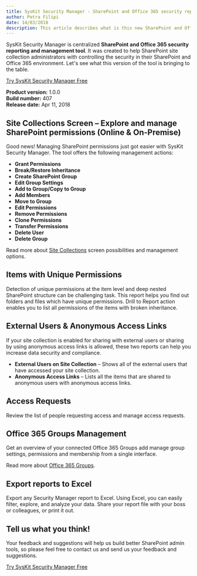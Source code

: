 ```yaml
---
title: SysKit Security Manager - SharePoint and Office 365 security reporting and management tool
author: Petra Filipi     
date: 14/03/2018 
description: This article describes what is this new SharePoint and Office 365 security reporting and management tool bringing in the first release.
---
```

SysKit Security Manager is centralized __SharePoint and Office 365 security reporting and management tool__. It was created to help SharePoint site collection administrators with controlling the security in their SharePoint and Office 365 environment. Let's see what this version of the tool is bringing to the table.

[Try SysKit Security Manager Free](https://www.syskit.com/products/security-manager/download/)

__Product version:__ 1.0.0  
__Build number:__  407   
__Release date:__ Apr 11, 2018  

## Site Collections Screen – Explore and manage SharePoint permissions (Online & On-Premise)
Good news! Managing SharePoint permissions just got easier with SysKit Security Manager. The tool offers the following management actions:
* __Grant Permissions__
* __Break/Restore Inheritance__
* __Create SharePoint Group__
* __Edit Group Settings__
* __Add to Group/Copy to Group__
* __Add Members__
* __Move to Group__
* __Edit Permissions__
* __Remove Permissions__
* __Clone Permissions__
* __Transfer Permissions__
* __Delete User__
* __Delete Group__

Read more about [Site Collections](#internal/get-to-know-security-manager/site-collections-screen) screen possibilities and management options.

## Items with Unique Permissions 
Detection of unique permissions at the item level and deep nested SharePoint structure can be challenging task.
This report helps you find out folders and files which have unique permissions. Drill to Report action enables you to list all permissions of the items with broken inheritance. 

## External Users & Anonymous Access Links 
If your site collection is enabled for sharing with external users or sharing by using anonymous access links is allowed, these two reports can help you increase data security and compliance.
* __External Users on Site Collection__ – Shows all of the external users that have accessed your site collection.
* __Anonymous Access Links__ – Lists all the items that are shared to anonymous users with anonymous access links.

## Access Requests
Review the list of people requesting access and manage access requests.

## Office 365 Groups Management
Get an overview of your connected Office 365 Groups add manage group settings, permissions and membership from a single interface.

Read more about [Office 365 Groups](#internal/get-to-know-security-manager/office-365-groups).

## Export reports to Excel
Export any Security Manager report to Excel. Using Excel, you can easily filter, explore, and analyze your data. Share your report file with your boss or colleagues, or print it out. 

## Tell us what you think!
Your feedback and suggestions will help us build better SharePoint admin tools, so please feel free to contact us and send us your feedback and suggestions.

[Try SysKit Security Manager Free](https://www.syskit.com/products/security-manager/download/)



